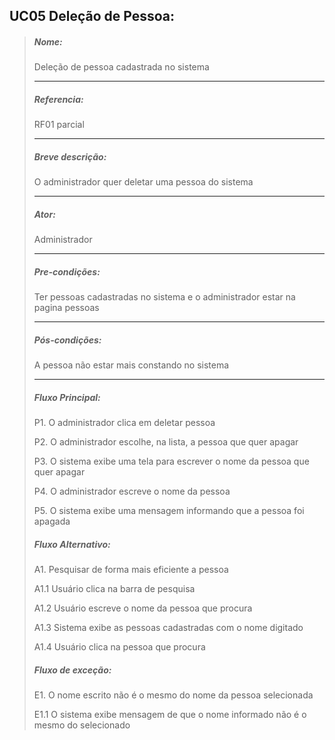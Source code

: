 ## UC05 Deleção de Pessoa:

> ##### Nome:
> 
> Deleção de pessoa cadastrada no sistema
> <hr>
> 
> ##### Referencia:
> 
> RF01 parcial
> <hr>
> 
> ##### Breve descrição:
> 
> O administrador quer deletar uma pessoa do sistema
> <hr>
> 
> ##### Ator:
> 
> Administrador
> <hr>
> 
> ##### Pre-condições:
> 
> Ter pessoas cadastradas no sistema e o administrador estar na pagina pessoas
> <hr>
> 
> ##### Pós-condições:
> 
> A pessoa não estar mais constando no sistema
> <hr>
> 
> ##### Fluxo Principal:
> 
> P1. O administrador clica em deletar pessoa
> 
> P2. O administrador escolhe, na lista, a pessoa que quer apagar
>
> P3. O sistema exibe uma tela para escrever o nome da pessoa que quer apagar
> 
> P4. O administrador escreve o nome da pessoa
> 
> P5. O sistema exibe uma mensagem informando que a pessoa foi apagada
> 
> ##### Fluxo Alternativo:
> 
> A1. Pesquisar de forma mais eficiente a pessoa
> 
> A1.1 Usuário clica na barra de pesquisa
> 
> A1.2 Usuário escreve o nome da pessoa que procura
> 
> A1.3 Sistema exibe as pessoas cadastradas com o nome digitado
> 
> A1.4 Usuário clica na pessoa que procura
> 
> ##### Fluxo de exceção:
> 
> E1. O nome escrito não é o mesmo do nome da pessoa selecionada
> 
> E1.1 O sistema exibe mensagem de que o nome informado não é o mesmo do selecionado

